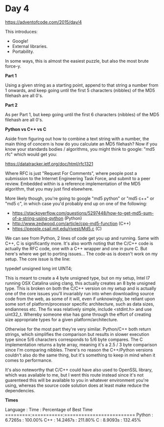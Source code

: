 # Day 4

https://adventofcode.com/2015/day/4

This introduces:
- Google!
- External libraries.
- Portability.

In some ways, this is almost the easiest puzzle, but also the most brute force-y.

**Part 1**

Using a given string as a starting point, append to that string a number from 1 onwards, and keep going until the first 5 characters (nibbles) of the MD5 filehash are all 0's.

**Part 2**

As per Part 1, but keep going until the first 6 characters (nibbles) of the MD5 filehash are all 0's.

**Python vs C++ vs C**

Aside from figuring out how to combine a text string with a number, the main thing of concern is how do you calculate an MD5 filehash?  Now if you know your standards bodies / algorithms, you might think to google: "md5 rfc" which would get you:

https://datatracker.ietf.org/doc/html/rfc1321

Where RFC is just "Request For Comments", where people post a submission to the Internet Engineering Task Force, and submit to a peer review.  Embedded within is a reference implementation of the MD5 algorithm, that you may just find elsewhere.

More likely though, you're going to google "md5 python" or "md5 c++" or "md5 c", in which case you'd probably end up on one of the following:
- https://stackoverflow.com/questions/5297448/how-to-get-md5-sum-of-a-string-using-python (Python)
- http://www.zedwood.com/article/cpp-md5-function (C++)
- https://people.csail.mit.edu/rivest/Md5.c (C)

We can see from Python, 2 lines of code get you up and running.  Same with C++, C is significantly more.  It's also worth noting that the C/C++ code is actually the RFC code, one with a C++ wrapper and one in pure C.  But here's where we get to porting issues... The code-as is doesn't work on my setup.  The core issue is the line:

typedef unsigned long int UINT4;

This is meant to create a 4 byte unsigned type, but on my setup, Intel I7 running OSX Catalina using clang, this actually creates an 8 byte unsigned type.  This is broken on both the C/C++ version on my setup and is actually one of the core issues you'll invariably run into when downloading source code from the web, as some of it will, even if unknowingly, be reliant upon some sort of platform/processor specific architecture, such as data sizes, endianness etc.  The fix was relatively simple, include <stdint.h> and use uint32_t.  Whereby someone else has gone through the effort of creating size appropriate types for a given platform/architecture.

Otherwise for the most part they're very similar.  Python/C++ both return strings, which simplifies the comparison but results in slower execution type since 5/6 characters corresponds to 5/6 byte compares.  The C implementation returns a byte array, meaning it's a 2.5 / 3 byte comparison since I'm comparing nibbles.  There's no reason the C++/Python versions couldn't also do the same thing, but it's something to keep in mind when it comes to performance.

It's also noteworthy that C/C++ could have also used to OpenSSL library, which was available to me, but I went this route instead since it's not guarenteed this will be available to you in whatever environment you're using, whereas the source code solution does at least make reduce the dependencies.

**Times**

  Language : Time      : Percentage of Best Time
  =========:===========:=========================
  Python   : 6.7265s   : 100.00%
  C++      : 14.2467s  : 211.80%
  C        : 8.9093s   : 132.45%
